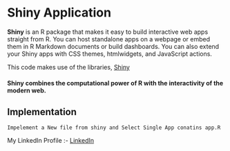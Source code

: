 # Shiny Application

**Shiny** is an R package that makes it easy to build interactive web apps straight from R. You can host standalone apps on a webpage or embed them in R Markdown documents or build dashboards. You can also extend your Shiny apps with CSS themes, htmlwidgets, and JavaScript actions.

 This code makes use of the libraries, [Shiny](https://www.r-project.org/nosvn/pandoc/shiny.html)

#### Shiny combines the computational power of R with the interactivity of the modern web.

## Implementation
 ```
Impelement a New file from shiny and Select Single App conatins app.R
```

My LinkedIn Profile :- [LinkedIn](www.linkedin.com/in/pandula-p-300776185)

 

